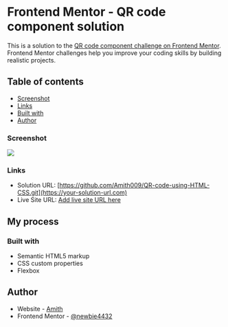 # Frontend Mentor - QR code component solution

This is a solution to the [QR code component challenge on Frontend Mentor](https://www.frontendmentor.io/challenges/qr-code-component-iux_sIO_H). Frontend Mentor challenges help you improve your coding skills by building realistic projects. 

## Table of contents


  - [Screenshot](/Screenshot%20(919).png)
  - [Links](https://github.com/newbie4432/QR-code-component-using-HTML-and-CSS.git)
  - [Built with](#HTML&CSS)
- [Author](#amith)




### Screenshot

![](/Screenshot%20(919).png)


### Links

- Solution URL: [https://github.com/Amith009/QR-code-using-HTML-CSS.git](https://your-solution-url.com)
- Live Site URL: [Add live site URL here](https://your-live-site-url.com)

## My process

### Built with

- Semantic HTML5 markup
- CSS custom properties
- Flexbox


## Author

- Website - [Amith](https://www.your-site.com)
- Frontend Mentor - [@newbie4432](https://www.frontendmentor.io/profile/yourusername)
